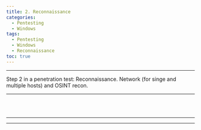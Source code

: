 ```yaml
---
title: 2. Reconnaissance
categories:
  - Pentesting
  - Windows
tags:
  - Pentesting
  - Windows
  - Reconnaissance
toc: true
---
```


---
Step 2 in a penetration test: Reconnaissance.
Network (for singe and multiple hosts) and OSINT recon.

---
<!-- more -->

<br>




<br>

---
---